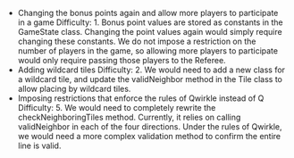 - Changing the bonus points again and allow more players to participate in a game
	Difficulty: 1. Bonus point values are stored as constants in the GameState class. Changing the point values again would simply require changing these constants. We do not impose a restriction on the number of players in the game, so allowing more players to participate would only require passing those players to the Referee.
- Adding wildcard tiles
	Difficulty: 2. We would need to add a new class for a wildcard tile, and update the validNeighbor method in the Tile class to allow placing by wildcard tiles.
- Imposing restrictions that enforce the rules of Qwirkle instead of Q
	Difficulty: 5. We would need to completely rewrite the checkNeighboringTiles method. Currently, it relies on calling validNeighbor in each of the four directions. Under the rules of Qwirkle, we would need a more complex validation method to confirm the entire line is valid.
